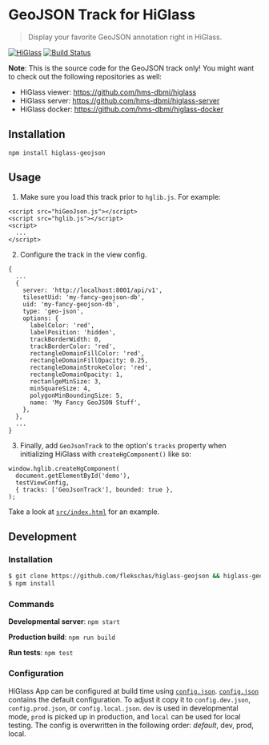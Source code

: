 # GeoJSON Track for HiGlass

> Display your favorite GeoJSON annotation right in HiGlass.

[![HiGlass](https://img.shields.io/badge/higlass-👍-red.svg?colorB=0f5d92)](http://higlass.io)
[![Build Status](https://img.shields.io/travis/hms-dbmi/higlass-app/master.svg?colorB=0f5d92)](https://travis-ci.org/hms-dbmi/higlass-app)

**Note**: This is the source code for the GeoJSON track only! You might want to check out the following repositories as well:

- HiGlass viewer: https://github.com/hms-dbmi/higlass
- HiGlass server: https://github.com/hms-dbmi/higlass-server
- HiGlass docker: https://github.com/hms-dbmi/higlass-docker

## Installation

```
npm install higlass-geojson
```

## Usage

1. Make sure you load this track prior to `hglib.js`. For example:

```
<script src="hiGeoJson.js"></script>
<script src="hglib.js"></script>
<script>
  ...
</script>
```

2. Configure the track in the view config.

```
{
  ...
  {
    server: 'http://localhost:8001/api/v1',
    tilesetUid: 'my-fancy-geojson-db',
    uid: 'my-fancy-geojson-db',
    type: 'geo-json',
    options: {
      labelColor: 'red',
      labelPosition: 'hidden',
      trackBorderWidth: 0,
      trackBorderColor: 'red',
      rectangleDomainFillColor: 'red',
      rectangleDomainFillOpacity: 0.25,
      rectangleDomainStrokeColor: 'red',
      rectangleDomainOpacity: 1,
      rectanlgeMinSize: 3,
      minSquareSize: 4,
      polygonMinBoundingSize: 5,
      name: 'My Fancy GeoJSON Stuff',
    },
  },
  ...
}
```

3. Finally, add `GeoJsonTrack` to the option's `tracks` property when initializing HiGlass with `createHgComponent()` like so:

```
window.hglib.createHgComponent(
  document.getElementById('demo'),
  testViewConfig,
  { tracks: ['GeoJsonTrack'], bounded: true },
);
```

Take a look at [`src/index.html`](src/index.html) for an example.

## Development

### Installation

```bash
$ git clone https://github.com/flekschas/higlass-geojson && higlass-geojson
$ npm install
```

### Commands

**Developmental server**: `npm start`

**Production build**: `npm run build`

**Run tests**: `npm test`


### Configuration

HiGlass App can be configured at build time using [`config.json`](config.json).
[`config.json`](config.json) contains the default configuration. To adjust it copy it to `config.dev.json`, `config.prod.json`, or `config.local.json`. `dev` is used in developmental mode, `prod` is picked up in production, and `local` can be used for local testing. The config is overwritten in the following order: _default_, dev, prod, local.

